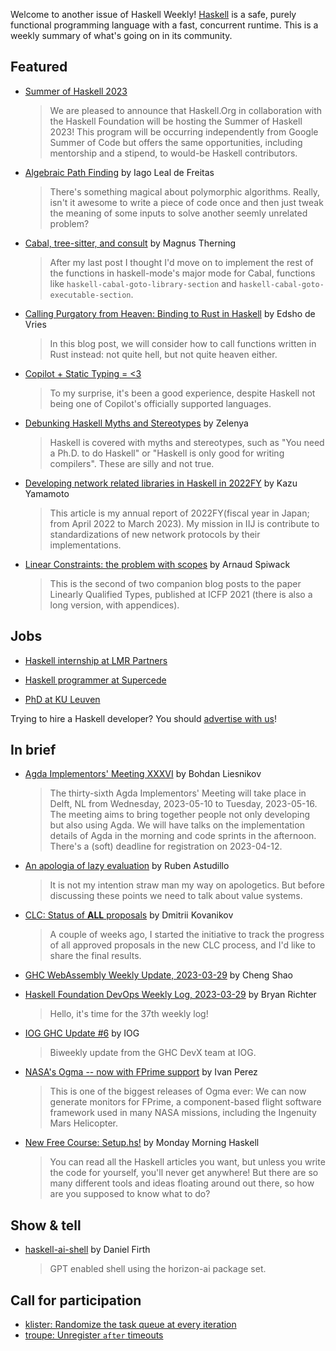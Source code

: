 Welcome to another issue of Haskell Weekly!
[Haskell](https://www.haskell.org) is a safe, purely functional programming language with a fast, concurrent runtime.
This is a weekly summary of what's going on in its community.

## Featured

- [Summer of Haskell 2023](https://summer.haskell.org/)
  > We are pleased to announce that Haskell.Org in collaboration with the Haskell Foundation will be hosting the Summer of Haskell 2023! This program will be occurring independently from Google Summer of Code but offers the same opportunities, including mentorship and a stipend, to would-be Haskell contributors.

- [Algebraic Path Finding](https://iagoleal.com/posts/algebraic-path/) by Iago Leal de Freitas
  > There's something magical about polymorphic algorithms. Really, isn't it awesome to write a piece of code once and then just tweak the meaning of some inputs to solve another seemly unrelated problem?

- [Cabal, tree-sitter, and consult](https://magnus.therning.org/2023-03-27-cabal,-tree-sitter,-and-consult.html) by Magnus Therning
  > After my last post I thought I'd move on to implement the rest of the functions in haskell-mode's major mode for Cabal, functions like `haskell-cabal-goto-library-section` and `haskell-cabal-goto-executable-section`.

- [Calling Purgatory from Heaven: Binding to Rust in Haskell](https://well-typed.com/blog/2023/03/purgatory/) by Edsho de Vries
  > In this blog post, we will consider how to call functions written in Rust instead: not quite hell, but not quite heaven either.

- [Copilot + Static Typing = &lt;3](https://blog.textql.com/copilot--static-typing-3/)
  > To my surprise, it's been a good experience, despite Haskell not being one of Copilot's officially supported languages.

- [Debunking Haskell Myths and Stereotypes](https://dev.to/zelenya/debunking-haskell-myths-and-stereotypes-1e04) by Zelenya
  > Haskell is covered with myths and stereotypes, such as "You need a Ph.D. to do Haskell" or "Haskell is only good for writing compilers". These are silly and not true.

- [Developing network related libraries in Haskell in 2022FY](https://kazu-yamamoto.hatenablog.jp/entry/2023/03/23/134317) by Kazu Yamamoto
  > This article is my annual report of 2022FY(fiscal year in Japan; from April 2022 to March 2023). My mission in IIJ is contribute to standardizations of new network protocols by their implementations.

- [Linear Constraints: the problem with scopes](https://www.tweag.io/blog/2023-03-23-linear-constraints-linearly/) by Arnaud Spiwack
  > This is the second of two companion blog posts to the paper Linearly Qualified Types, published at ICFP 2021 (there is also a long version, with appendices).

## Jobs

- [Haskell internship at LMR Partners](https://np.reddit.com/r/haskell/comments/11zgdk0/haskell_internship_with_lmr_partners/)

- [Haskell programmer at Supercede](https://np.reddit.com/r/haskell/comments/124hja3/hiringremote_haskell_programmer/)

- [PhD at KU Leuven](https://np.reddit.com/r/haskell/comments/123imr5/phd_position_at_ku_leuven/)

Trying to hire a Haskell developer?
You should [advertise with us](https://haskellweekly.news/advertising.html)!

## In brief

- [Agda Implementors' Meeting XXXVI](https://wiki.portal.chalmers.se/agda/Main/AIMXXXVI) by Bohdan Liesnikov
  > The thirty-sixth Agda Implementors' Meeting will take place in Delft, NL from Wednesday, 2023-05-10 to Tuesday, 2023-05-16. The meeting aims to bring together people not only developing but also using Agda. We will have talks on the implementation details of Agda in the morning and code sprints in the afternoon. There's a (soft) deadline for registration on 2023-04-12.

- [An apologia of lazy evaluation](https://epicandmonicisnotiso.blogspot.com/2023/03/an-apologia-of-lazy-evaluation.html) by Ruben Astudillo
  > It is not my intention straw man my way on apologetics. But before discussing these points we need to talk about value systems.

- [CLC: Status of **ALL** proposals](https://discourse.haskell.org/t/clc-status-of-all-proposals/6049?u=taylorfausak) by Dmitrii Kovanikov
  > A couple of weeks ago, I started the initiative to track the progress of all approved proposals in the new CLC process, and I'd like to share the final results.

- [GHC WebAssembly Weekly Update, 2023-03-29](https://discourse.haskell.org/t/ghc-webassembly-weekly-update-2023-03-29/6063?u=taylorfausak) by Cheng Shao

- [Haskell Foundation DevOps Weekly Log, 2023-03-29](https://discourse.haskell.org/t/haskell-foundation-devops-weekly-log-2023-03-29/6066?u=taylorfausak) by Bryan Richter
  > Hello, it's time for the 37th weekly log!

- [IOG GHC Update #6](https://engineering.iog.io/2023-03-23-ghc-update/) by IOG
  > Biweekly update from the GHC DevX team at IOG.

- [NASA's Ogma -- now with FPrime support](https://np.reddit.com/r/haskell/comments/1207fm3/ann_nasas_ogma_now_with_fprime_support/) by Ivan Perez
  > This is one of the biggest releases of Ogma ever: We can now generate monitors for FPrime, a component-based flight software framework used in many NASA missions, including the Ingenuity Mars Helicopter.

- [New Free Course: Setup.hs!](https://mmhaskell.com/blog/2023/3/27/new-free-course-setuphs) by Monday Morning Haskell
  > You can read all the Haskell articles you want, but unless you write the code for yourself, you'll never get anywhere! But there are so many different tools and ideas floating around out there, so how are you supposed to know what to do?

## Show & tell

- [haskell-ai-shell](https://gitlab.horizon-haskell.net/shells/haskell-ai-shell) by Daniel Firth
  > GPT enabled shell using the horizon-ai package set.

## Call for participation

- [klister: Randomize the task queue at every iteration](https://github.com/gelisam/klister/issues/214)
- [troupe: Unregister `after` timeouts](https://github.com/NicolasT/troupe/issues/41)
